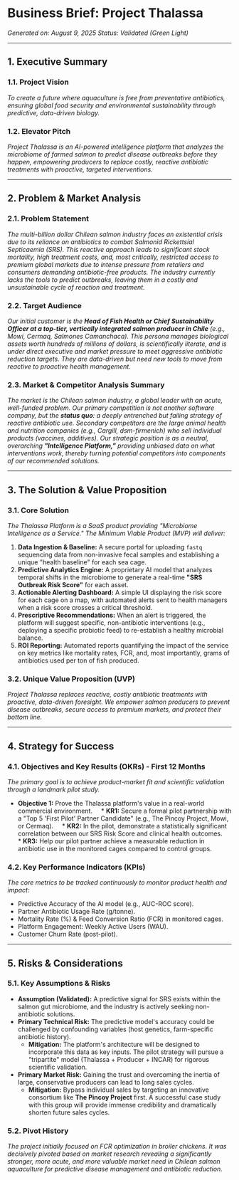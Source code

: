 # Business Brief: Project Thalassa
*Generated on: August 9, 2025*
*Status: Validated (Green Light)*

---

## 1. Executive Summary

### 1.1. Project Vision
*To create a future where aquaculture is free from preventative antibiotics, ensuring global food security and environmental sustainability through predictive, data-driven biology.*

### 1.2. Elevator Pitch
*Project Thalassa is an AI-powered intelligence platform that analyzes the microbiome of farmed salmon to predict disease outbreaks before they happen, empowering producers to replace costly, reactive antibiotic treatments with proactive, targeted interventions.*

---

## 2. Problem & Market Analysis

### 2.1. Problem Statement
*The multi-billion dollar Chilean salmon industry faces an existential crisis due to its reliance on antibiotics to combat Salmonid Rickettsial Septicaemia (SRS). This reactive approach leads to significant stock mortality, high treatment costs, and, most critically, restricted access to premium global markets due to intense pressure from retailers and consumers demanding antibiotic-free products. The industry currently lacks the tools to predict outbreaks, leaving them in a costly and unsustainable cycle of reaction and treatment.*

### 2.2. Target Audience
*Our initial customer is the **Head of Fish Health or Chief Sustainability Officer at a top-tier, vertically integrated salmon producer in Chile** (e.g., Mowi, Cermaq, Salmones Camanchaca). This persona manages biological assets worth hundreds of millions of dollars, is scientifically literate, and is under direct executive and market pressure to meet aggressive antibiotic reduction targets. They are data-driven but need new tools to move from reactive to proactive health management.*

### 2.3. Market & Competitor Analysis Summary
*The market is the Chilean salmon industry, a global leader with an acute, well-funded problem. Our primary competition is not another software company, but the **status quo**: a deeply entrenched but failing strategy of reactive antibiotic use. Secondary competitors are the large animal health and nutrition companies (e.g., Cargill, dsm-firmenich) who sell individual products (vaccines, additives). Our strategic position is as a neutral, overarching **"Intelligence Platform,"** providing unbiased data on what interventions work, thereby turning potential competitors into components of our recommended solutions.*

---

## 3. The Solution & Value Proposition

### 3.1. Core Solution
*The Thalassa Platform is a SaaS product providing "Microbiome Intelligence as a Service." The Minimum Viable Product (MVP) will deliver:*
1.  **Data Ingestion & Baseline:** A secure portal for uploading `fastq` sequencing data from non-invasive fecal samples and establishing a unique "health baseline" for each sea cage.
2.  **Predictive Analytics Engine:** A proprietary AI model that analyzes temporal shifts in the microbiome to generate a real-time **"SRS Outbreak Risk Score"** for each asset.
3.  **Actionable Alerting Dashboard:** A simple UI displaying the risk score for each cage on a map, with automated alerts sent to health managers when a risk score crosses a critical threshold.
4.  **Prescriptive Recommendations:** When an alert is triggered, the platform will suggest specific, non-antibiotic interventions (e.g., deploying a specific probiotic feed) to re-establish a healthy microbial balance.
5.  **ROI Reporting:** Automated reports quantifying the impact of the service on key metrics like mortality rates, FCR, and, most importantly, grams of antibiotics used per ton of fish produced.

### 3.2. Unique Value Proposition (UVP)
*Project Thalassa replaces reactive, costly antibiotic treatments with proactive, data-driven foresight. We empower salmon producers to prevent disease outbreaks, secure access to premium markets, and protect their bottom line.*

---

## 4. Strategy for Success

### 4.1. Objectives and Key Results (OKRs) - First 12 Months
*The primary goal is to achieve product-market fit and scientific validation through a landmark pilot study.*
* **Objective 1:** Prove the Thalassa platform's value in a real-world commercial environment.
    * **KR1:** Secure a formal pilot partnership with a "Top 5 'First Pilot' Partner Candidate" (e.g., The Pincoy Project, Mowi, or Cermaq).
    * **KR2:** In the pilot, demonstrate a statistically significant correlation between our SRS Risk Score and clinical health outcomes.
    * **KR3:** Help our pilot partner achieve a measurable reduction in antibiotic use in the monitored cages compared to control groups.

### 4.2. Key Performance Indicators (KPIs)
*The core metrics to be tracked continuously to monitor product health and impact:*
* Predictive Accuracy of the AI model (e.g., AUC-ROC score).
* Partner Antibiotic Usage Rate (g/tonne).
* Mortality Rate (%) & Feed Conversion Ratio (FCR) in monitored cages.
* Platform Engagement: Weekly Active Users (WAU).
* Customer Churn Rate (post-pilot).

---

## 5. Risks & Considerations

### 5.1. Key Assumptions & Risks
* **Assumption (Validated):** A predictive signal for SRS exists within the salmon gut microbiome, and the industry is actively seeking non-antibiotic solutions.
* **Primary Technical Risk:** The predictive model's accuracy could be challenged by confounding variables (host genetics, farm-specific antibiotic history).
    * **Mitigation:** The platform's architecture will be designed to incorporate this data as key inputs. The pilot strategy will pursue a "tripartite" model (Thalassa + Producer + INCAR) for rigorous scientific validation.
* **Primary Market Risk:** Gaining the trust and overcoming the inertia of large, conservative producers can lead to long sales cycles.
    * **Mitigation:** Bypass individual sales by targeting an innovative consortium like **The Pincoy Project** first. A successful case study with this group will provide immense credibility and dramatically shorten future sales cycles.

### 5.2. Pivot History
*The project initially focused on FCR optimization in broiler chickens. It was decisively pivoted based on market research revealing a significantly stronger, more acute, and more valuable market need in Chilean salmon aquaculture for predictive disease management and antibiotic reduction.*